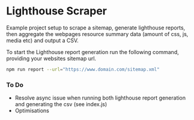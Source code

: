 # Lighthouse Scraper
Example project setup to scrape a sitemap, generate lighthouse reports, then aggregate the webpages resource summary data (amount of css, js, media etc) and output a CSV.

To start the Lighthouse report generation run the following command, providing your websites sitemap url.
```sh
npm run report --url="https://www.domain.com/sitemap.xml"
```

### To Do
- Resolve async issue when running both lighthouse report generation and generating the csv (see index.js) 
- Optimisations